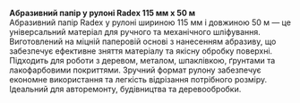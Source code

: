 **Абразивний папір у рулоні Radex 115 мм х 50 м**  
Абразивний папір Radex у рулоні шириною 115 мм і довжиною 50 м — це універсальний матеріал для ручного та механічного шліфування. Виготовлений на міцній паперовій основі з нанесенням абразиву, що забезпечує ефективне зняття матеріалу та якісну обробку поверхні. Підходить для роботи з деревом, металом, шпаклівкою, ґрунтами та лакофарбовими покриттями. Зручний формат рулону забезпечує економне використання та легкість відрізання потрібного розміру. Ідеальний для авторемонту, будівництва та деревообробки.
